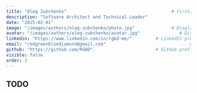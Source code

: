 ```yaml
---
title: "Oleg Zubchenko"                                        # First/Last name of the person
description: "Software Architect and Technical Leader"
date: "2025-02-01"
image: "/images/authors/oleg-zubchenko/photo.jpg"              # Displayed in authors profile
avatar: "/images/authors/oleg-zubchenko/avatar.jpg"               # Displayed when referenced in listing pages
linkedin: "https://www.linkedin.com/in/rgbd-me/"         # LinkedIn profile of the person (Segment after linkedin.com/in/...)
email: "redgreenbluediamond@gmail.com"                                # Email of the person
github: "https://github.com/RGBD"                        # GitHub profile of the person
visible: false
order: 2
---
```


## TODO